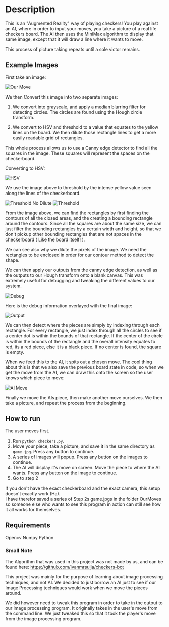 # Description
This is an "Augmented Reality" way of playing checkers! You play against an AI, where
in order to input your moves, you take a picture of a real life checkers board. The AI
then uses the MiniMax algorithm to display that same image, except that it will draw a line
where it wants to move.

This process of picture taking repeats until a sole victor remains.

## Example Images

First take an image:

![Our Move](./OurMoves/game1.jpg "Our Move" )

We then Convert this image into two separate images:

1. We convert into grayscale, and apply a median
blurring filter for detecting circles. The circles
are found using the Hough circle transform.

2. We convert to HSV and threshold to a value that
equates to the yellow lines on the board. We then
dilute those rectangle lines to get a more easily readable
grid of rectangles.

This whole process allows us to use a Canny edge detector 
to find all the squares in the image. These squares will
represent the spaces on the checkerboard.

Converting to HSV:

![HSV](./ImageStepOutputs/hsv1.png "HSV")

We use the image above to threshold by the intense yellow value
seen along the lines of the checkerboard.

![Threshold No Dilute](./ImageStepOutputs/HSVThresholdNoDilute2.png "HSV Threshold No Dilution")
![Threshold](./ImageStepOutputs/hsvThresh2.png "HSV Threshold")

From the image above, we can find the rectangles by first finding
the contours of all the closed areas, and the creating a bounding
rectangle around the contours. Since all the squares are about the
same size, we can just filter the bounding rectangles by a certain
width and height, so that we don't pickup other bounding rectangles
that are not spaces in the checkerboard ( Like the board itself! ).

We can see also why we dilute the pixels of the image. We need the rectangles
to be enclosed in order for our contour method to detect the shape.

We can then apply our outputs from the canny edge detection,
as well as the outputs to our Hough transform onto a blank canvas.
This was extremely useful for debugging and tweaking the different
values to our system.

![Debug](./ImageStepOutputs/debug1.png "Debug")

Here is the debug information overlayed with the final image:

![Output](./ImageStepOutputs/final1.png "Output")

We can then detect where the pieces are simply by indexing through
each rectangle. For every rectangle, we just index through all the circles
to see if a center dot is within the bounds of that rectangle. If the center of the
circle is within the bounds of the rectangle and the overall intensity equates to 
red, its a red piece, else it is a black piece. If no center is found, the square is empty.

When we feed this to the AI, it spits out a chosen move. The cool thing about this is that we
also save the previous board state in code, so when we get the move from the AI,
we can draw this onto the screen so the user knows which piece to move:

![AI Move](./AIMoves/ai_move2.png "AI Move")

Finally we move the AIs piece, then make another move ourselves.
We then take a picture, and repeat the process from the beginning.

## How to run
The user moves first.

1. Run ` python checkers.py `.
2. Move your piece, take a picture, and save it in the same directory as ` game.jpg `. Press any button to continue.
3. A series of images will popup. Press any button on the images to continue.
4. The AI will display it's move on screen. Move the piece to where the AI wants. Press any button on the image to continue.
5. Go to step 2

If you don't have the exact checkerboard and the exact camera, this setup doesn't exactly work (Ha). <br/>
I have therefor saved a series of Step 2s game.jpgs in the folder OurMoves so someone else who wants to see this program
in action can still see how it all works for themselves.

## Requirements
Opencv
Numpy
Python

### Small Note
The Algorithm that was used in this project was not made by us, and can be found here: 
https://github.com/ivanmrsulja/checkers-bot

This project was mainly for the purpose of learning about image processing techniques, and not AI.
We decided to just borrow an AI just to see if our Image Processing techniques would work when we move 
the pieces around.

We did however need to tweak this program in order to take in the output to our image processing
program. It originally takes in the user's move from the command line. We just tweaked this so that
it took the player's move from the image processing program.


